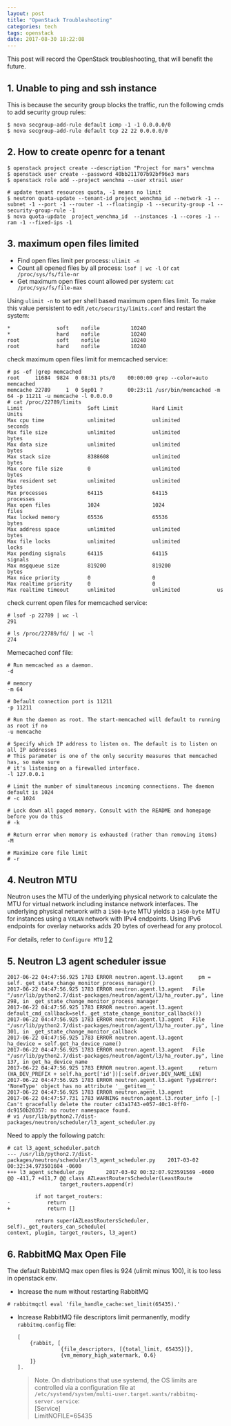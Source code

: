 ```yaml
---
layout: post
title: "OpenStack Troubleshooting"
categories: tech
tags: openstack
date: 2017-08-30 18:22:08
---
```


This post will record the OpenStack troubleshooting, that will benefit the future.


## 1. Unable to ping and ssh instance

This is because the security group blocks the traffic, run the following cmds to add security group rules:

```
$ nova secgroup-add-rule default icmp -1 -1 0.0.0.0/0
$ nova secgroup-add-rule default tcp 22 22 0.0.0.0/0
```

## 2. How to create openrc for a tenant

```
$ openstack project create --description "Project for mars" wenchma
$ openstack user create --password 40bb211707b92bf96e3 mars
$ openstack role add --project wenchma --user xtrail user

# update tenant resources quota, -1 means no limit
$ neutron quota-update --tenant-id project_wenchma_id --network -1 --subnet -1 --port -1 --router -1 --floatingip -1 --security-group -1 --security-group-rule -1
$ nova quota-update  project_wenchma_id  --instances -1 --cores -1 --ram -1 --fixed-ips -1
```

## 3. maximum open files limited

* Find open files limit per process: `ulimit -n`
* Count all opened files by all process: `lsof | wc -l` or `cat /proc/sys/fs/file-nr`
* Get maximum open files count allowed per system: `cat /proc/sys/fs/file-max`

Using `ulimit -n` to set per shell based maximum open files limit.
To make this value persistent to edit `/etc/security/limits.conf` and restart the system:
```
*               soft    nofile          10240
*               hard    nofile          10240
root            soft    nofile          10240
root            hard    nofile          10240
```

check maximum open files limit for memcached service:

```
# ps -ef |grep memcached
root     11684  9824  0 08:31 pts/0    00:00:00 grep --color=auto memcached
memcache 22789     1  0 Sep01 ?        00:23:11 /usr/bin/memcached -m 64 -p 11211 -u memcache -l 0.0.0.0
# cat /proc/22789/limits 
Limit                     Soft Limit           Hard Limit           Units     
Max cpu time              unlimited            unlimited            seconds   
Max file size             unlimited            unlimited            bytes     
Max data size             unlimited            unlimited            bytes     
Max stack size            8388608              unlimited            bytes     
Max core file size        0                    unlimited            bytes     
Max resident set          unlimited            unlimited            bytes     
Max processes             64115                64115                processes 
Max open files            1024                 1024                 files     
Max locked memory         65536                65536                bytes     
Max address space         unlimited            unlimited            bytes     
Max file locks            unlimited            unlimited            locks     
Max pending signals       64115                64115                signals   
Max msgqueue size         819200               819200               bytes     
Max nice priority         0                    0                    
Max realtime priority     0                    0                    
Max realtime timeout      unlimited            unlimited            us
```

check current open files for memcached service:
```
# lsof -p 22789 | wc -l
291

# ls /proc/22789/fd/ | wc -l
274

```


Memecached conf file:

```
# Run memcached as a daemon.
-d

# memory
-m 64

# Default connection port is 11211
-p 11211

# Run the daemon as root. The start-memcached will default to running as root if no
-u memcache

# Specify which IP address to listen on. The default is to listen on all IP addresses
# This parameter is one of the only security measures that memcached has, so make sure
# it's listening on a firewalled interface.
-l 127.0.0.1

# Limit the number of simultaneous incoming connections. The daemon default is 1024
# -c 1024

# Lock down all paged memory. Consult with the README and homepage before you do this
# -k

# Return error when memory is exhausted (rather than removing items)
-M

# Maximize core file limit
# -r
```

## 4. Neutron MTU

Neutron uses the MTU of the underlying physical network to calculate the MTU for virtual network including instance network interfaces.
The underlying physical network with a `1500-byte` MTU yields a `1450-byte` MTU for instances using a `VXLAN` network with IPv4 endpoints.
Using IPv6 endpoints for overlay networks adds 20 bytes of overhead for any protocol. 

For details, refer to `Configure MTU` [1](https://access.redhat.com/documentation/en-us/red_hat_openstack_platform/9/html/networking_guide/sec-mtu)
[2](https://docs.openstack.org/mitaka/networking-guide/config-mtu.html)

## 5. Neutron L3 agent scheduler issue

```
2017-06-22 04:47:56.925 1783 ERROR neutron.agent.l3.agent     pm = self._get_state_change_monitor_process_manager()
2017-06-22 04:47:56.925 1783 ERROR neutron.agent.l3.agent   File "/usr/lib/python2.7/dist-packages/neutron/agent/l3/ha_router.py", line 298, in _get_state_change_monitor_process_manager
2017-06-22 04:47:56.925 1783 ERROR neutron.agent.l3.agent     default_cmd_callback=self._get_state_change_monitor_callback())
2017-06-22 04:47:56.925 1783 ERROR neutron.agent.l3.agent   File "/usr/lib/python2.7/dist-packages/neutron/agent/l3/ha_router.py", line 301, in _get_state_change_monitor_callback
2017-06-22 04:47:56.925 1783 ERROR neutron.agent.l3.agent     ha_device = self.get_ha_device_name()
2017-06-22 04:47:56.925 1783 ERROR neutron.agent.l3.agent   File "/usr/lib/python2.7/dist-packages/neutron/agent/l3/ha_router.py", line 137, in get_ha_device_name
2017-06-22 04:47:56.925 1783 ERROR neutron.agent.l3.agent     return (HA_DEV_PREFIX + self.ha_port['id'])[:self.driver.DEV_NAME_LEN]
2017-06-22 04:47:56.925 1783 ERROR neutron.agent.l3.agent TypeError: 'NoneType' object has no attribute '__getitem__'
2017-06-22 04:47:56.925 1783 ERROR neutron.agent.l3.agent 
2017-06-22 04:47:57.731 1783 WARNING neutron.agent.l3.router_info [-] Can't gracefully delete the router c43a1743-e057-40c1-8ff0-dc9150b20357: no router namespace found.
# vi /usr/lib/python2.7/dist-packages/neutron/scheduler/l3_agent_scheduler.py
```

Need to apply the following patch:

```
# cat l3_agent_scheduler.patch
--- /usr/lib/python2.7/dist-packages/neutron/scheduler/l3_agent_scheduler.py    2017-03-02 00:32:34.973501604 -0600
+++ l3_agent_scheduler.py       2017-03-02 00:32:07.923591569 -0600
@@ -411,7 +411,7 @@ class AZLeastRoutersScheduler(LeastRoute
                 target_routers.append(r)

         if not target_routers:
-            return
+            return []

         return super(AZLeastRoutersScheduler, self)._get_routers_can_schedule(
context, plugin, target_routers, l3_agent)
```

## 6. RabbitMQ Max Open File

The default RabbitMQ max open files is 924 (ulimit minus 100), it is too less in openstack env.

* Increase the num without restarting RabbitMQ
```
# rabbitmqctl eval 'file_handle_cache:set_limit(65435).'
```

* Increase RabbitMQ file descriptors limit permanently, modify `rabbitmq.config` file:
  ```
  [
      {rabbit, [
      		    {file_descriptors, [{total_limit, 65435}]},
                {vm_memory_high_watermark, 0.6}
      ]}
  ].

  ```
  > Note. On distributions that use systemd, the OS limits are controlled via a configuration file at  
    `/etc/systemd/system/multi-user.target.wants/rabbitmq-server.service`:  
    [Service]  
    LimitNOFILE=65435